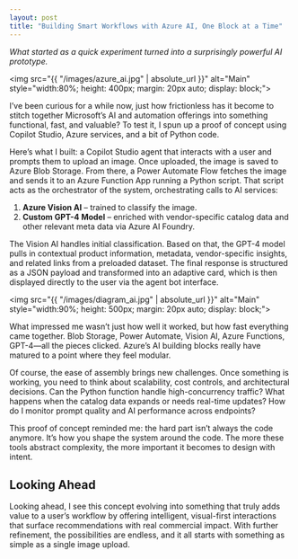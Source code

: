 ```yaml
---
layout: post  
title: "Building Smart Workflows with Azure AI, One Block at a Time"
---
```

_What started as a quick experiment turned into a surprisingly powerful AI prototype._

<img src="{{ "/images/azure_ai.jpg" | absolute_url }}" alt="Main" style="width:80%; height: 400px; margin: 20px auto; display: block;">

I’ve been curious for a while now, just how frictionless has it become to stitch together Microsoft’s AI and automation offerings into something functional, fast, and valuable? To test it, I spun up a proof of concept using Copilot Studio, Azure services, and a bit of Python code.

Here’s what I built: a Copilot Studio agent that interacts with a user and prompts them to upload an image. Once uploaded, the image is saved to Azure Blob Storage. From there, a Power Automate Flow fetches the image and sends it to an Azure Function App running a Python script. That script acts as the orchestrator of the system, orchestrating calls to AI services:

1. **Azure Vision AI** – trained to classify the image.  
2. **Custom GPT-4 Model** – enriched with vendor-specific catalog data and other relevant meta data via Azure AI Foundry.

The Vision AI handles initial classification. Based on that, the GPT-4 model pulls in contextual product information, metadata, vendor-specific insights, and related links from a preloaded dataset. The final response is structured as a JSON payload and transformed into an adaptive card, which is then displayed directly to the user via the agent bot interface.

<img src="{{ "/images/diagram_ai.jpg" | absolute_url }}" alt="Main" style="width:90%; height: 500px; margin: 20px auto; display: block;">

What impressed me wasn’t just how well it worked, but how fast everything came together. Blob Storage, Power Automate, Vision AI, Azure Functions, GPT-4—all the pieces clicked. Azure’s AI building blocks really have matured to a point where they feel modular.

Of course, the ease of assembly brings new challenges. Once something is working, you need to think about scalability, cost controls, and architectural decisions. Can the Python function handle high-concurrency traffic? What happens when the catalog data expands or needs real-time updates? How do I monitor prompt quality and AI performance across endpoints?

This proof of concept reminded me: the hard part isn’t always the code anymore. It’s how you shape the system around the code. The more these tools abstract complexity, the more important it becomes to design with intent.

## Looking Ahead

Looking ahead, I see this concept evolving into something that truly adds value to a user’s workflow by offering intelligent, visual-first interactions that surface recommendations with real commercial impact. With further refinement, the possibilities are endless, and it all starts with something as simple as a single image upload.
